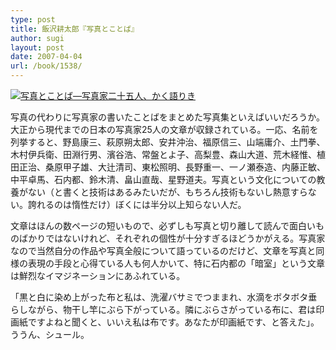 ```yaml
---
type: post
title: 飯沢耕太郎『写真とことば』
author: sugi
layout: post
date: 2007-04-04
url: /book/1538/
---
```

<a href="http://www.amazon.co.jp/exec/obidos/ASIN/4087201767/chezsugi-22/ref=nosim/" onclick="_gaq.push(['_trackEvent', 'outbound-article', 'http://www.amazon.co.jp/exec/obidos/ASIN/4087201767/chezsugi-22/ref=nosim/', '']);" name="amazletlink" target="_blank"><img src="http://i0.wp.com/ec2.images-amazon.com/images/I/41E8K9RT61L.SL160.jpg?w=660" alt="写真とことば―写真家二十五人、かく語りき" class="alignleft" data-recalc-dims="1" /></a>

写真の代わりに写真家の書いたことばをまとめた写真集といえばいいだろうか。大正から現代までの日本の写真家25人の文章が収録されている。一応、名前を列挙すると、野島康三、萩原朔太郎、安井沖治、福原信三、山端庸介、土門拳、木村伊兵衛、田淵行男、濱谷浩、常盤とよ子、高梨豊、森山大道、荒木経惟、植田正治、桑原甲子雄、大辻清司、東松照明、長野重一、一ノ瀬泰造、内藤正敏、中平卓馬、石内都、鈴木清、畠山直哉、星野道夫。写真という文化についての教養がない（と書くと技術はあるみたいだが、もちろん技術もないし熱意すらない。誇れるのは惰性だけ）ぼくには半分以上知らない人だ。

文章はほんの数ページの短いもので、必ずしも写真と切り離して読んで面白いものばかりではないけれど、それぞれの個性が十分すぎるほどうかがえる。写真家なので当然自分の作品や写真全般について語っているのだけど、文章を写真と同様の表現の手段と心得ている人も何人かいて、特に石内都の「暗室」という文章は鮮烈なイマジネーションにあふれている。

「黒と白に染め上がった布と私は、洗濯バサミでつままれ、水滴をボタボタ垂らしながら、物干し竿にぶら下がっている。隣にぶらさがっている布に、君は印画紙ですよねと聞くと、いいえ私は布です。あなたが印画紙です、と答えた」。ううん、シュール。

